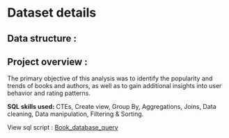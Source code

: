 # **Dataset details**

## Data structure :

## Project overview :

The primary objective of this analysis was to identify the popularity and trends of books and authors, as well as to gain additional insights into user behavior and rating patterns.

**SQL skills used:** CTEs, Create view, Group By, Aggregations, Joins, Data cleaning, Data manipulation, Filtering & Sorting.

View sql script : [Book_database_query](Book_query.sql)

